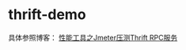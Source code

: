# thrift-demo
具体参照博客：
[性能工具之Jmeter压测Thrift RPC服务](https://blog.csdn.net/zuozewei/article/details/82589810)


